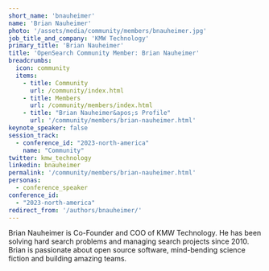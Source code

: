 ```yaml
---
short_name: 'bnauheimer'
name: 'Brian Nauheimer'
photo: '/assets/media/community/members/bnauheimer.jpg'
job_title_and_company: 'KMW Technology'
primary_title: 'Brian Nauheimer'
title: 'OpenSearch Community Member: Brian Nauheimer'
breadcrumbs:
  icon: community
  items:
    - title: Community
      url: /community/index.html
    - title: Members
      url: /community/members/index.html
    - title: "Brian Nauheimer&apos;s Profile"
      url: '/community/members/brian-nauheimer.html'
keynote_speaker: false
session_track: 
  - conference_id: "2023-north-america"
    name: "Community"
twitter: kmw_technology
linkedin: bnauheimer
permalink: '/community/members/brian-nauheimer.html'
personas:
  - conference_speaker
conference_id:
  - "2023-north-america"
redirect_from: '/authors/bnauheimer/'
---
```


Brian Nauheimer is Co-Founder and COO of KMW Technology. He has been solving hard search problems and managing search projects since 2010. Brian is passionate about open source software, mind-bending science fiction and building amazing teams.

